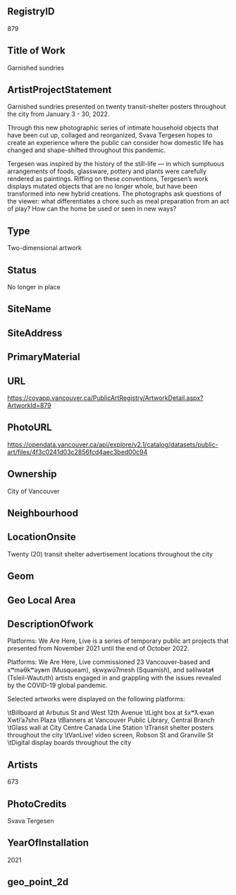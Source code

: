 ## ﻿RegistryID
879

## Title of Work
Garnished sundries

## ArtistProjectStatement
Garnished sundries presented on twenty transit-shelter posters throughout the city from January 3 - 30, 2022. 

Through this new photographic series of intimate household objects that have been cut up, collaged and reorganized, Svava Tergesen hopes to create an experience where the public can consider how domestic life has changed and shape-shifted throughout this pandemic.  

Tergesen was inspired by the history of the still-life &mdash; in which sumptuous arrangements of foods, glassware, pottery and plants were carefully rendered as paintings. Riffing on these conventions, Tergesen&rsquo;s work displays mutated objects that are no longer whole, but have been transformed into new hybrid creations. The photographs ask questions of the viewer: what differentiates a chore such as meal preparation from an act of play? How can the home be used or seen in new ways?

## Type
Two-dimensional artwork

## Status
No longer in place

## SiteName


## SiteAddress


## PrimaryMaterial


## URL
https://covapp.vancouver.ca/PublicArtRegistry/ArtworkDetail.aspx?ArtworkId=879

## PhotoURL
https://opendata.vancouver.ca/api/explore/v2.1/catalog/datasets/public-art/files/4f3c0241d03c2856fcd4aec3bed00c94

## Ownership
City of Vancouver

## Neighbourhood


## LocationOnsite
Twenty (20) transit shelter advertisement locations throughout the city

## Geom


## Geo Local Area


## DescriptionOfwork
Platforms: We Are Here, Live is a series of temporary public art projects that presented from November 2021 until the end of October 2022.

Platforms: We Are Here, Live commissioned 23 Vancouver-based and xʷmə&theta;kʷəy̓əm (Musqueam), sḵwx̱w&uacute;7mesh (Squamish), and səlilwətaɬ (Tsleil-Waututh) artists engaged in and grappling with the issues revealed by the COVID-19 global pandemic.

Selected artworks were displayed on the following platforms:


\tBillboard at Arbutus St and West 12th Avenue
\tLight box at &scaron;xʷƛ̓ exən Xwtl&rsquo;a7shn Plaza 
\tBanners at Vancouver Public Library, Central Branch 
\tGlass wall at City Centre Canada Line Station 
\tTransit shelter posters throughout the city
\tVanLive! video screen, Robson St and Granville St
\tDigital display boards throughout the city

## Artists
673

## PhotoCredits
Svava Tergesen

## YearOfInstallation
2021

## geo_point_2d


